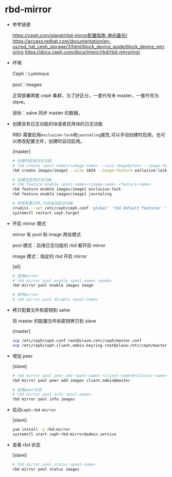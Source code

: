 # rbd-mirror

- 参考链接

  https://ceph.com/planet/rbd-mirror配置指南-单向备份/
  https://access.redhat.com/documentation/en-us/red_hat_ceph_storage/3/html/block_device_guide/block_device_mirroring
  https://docs.ceph.com/docs/mimic/rbd/rbd-mirroring/

- 环境

  Ceph：Luminous

  pool：images

  正常部署两套 ceph 集群，为了好区分，一套代号未 master，一套代号为 slave。

  目标：salve 同步 master 的数据。

- 创建具有日志功能的块或者启用块的日志功能

  RBD 需要启用`exclusive-lock`和`journaling`属性,可以手动创建时启用，也可以修改配置文件，创建时自动启用。

  [master]

  ```bash
  # 创建时启用日志功能
  # rbd create <pool-name>/<image-name> --size <megabytes> --image-feature <feature>
  rbd create images/image1 --size 1024 --image-feature exclusive-lock,journaling

  # 创建后启用日志功能
  # rbd feature enable <pool-name>/<image-name> <feature-name>
  rbd feature enable images/image1 exclusive-lock
  rbd feature enable images/image1 journaling

  # 修改配置文件,开启自动启动功能
  crudini --set /etc/ceph/ceph.conf 'global' 'rbd default features' '125'
  systemctl restart ceph.target
  ```

- 开启 mirror 模式

  mirror 有 pool 和 image 两张模式

  pool 模式：启用日志功能的 rbd 都开启 mirror

  image 模式：指定的 rbd 开启 mirror

  [all]

  ```bash
  # 启用mirror
  # rbd mirror pool enable <pool-name> <mode>
  rbd mirror pool enable images image

  # 禁用mirror
  # rbd mirror pool disable <pool-name>
  ```

- 拷贝配置文件和密钥到 salve

  将 master 的配置文件和密钥拷贝到 slave

  [master]

  ```bash
  scp /etc/ceph/ceph.conf root@slave:/etc/ceph/master.conf
  scp /etc/ceph/ceph.client.admin.keyring root@slave:/etc/ceph/master.client.admin.keyring
  ```

- 增加 peer

  [slave]

  ```bash
  # rbd mirror pool peer add <pool-name> <client-name>@<cluster-name>
  rbd mirror pool peer add images client.admin@master

  # 查看peer状态
  # rbd mirror pool info <pool-name>
  rbd mirror pool info images
  ```

- 启动`ceph-rbd-mirror`

  [slave]

  ```bash
  yum install -y rbd-mirror
  systemctl start ceph-rbd-mirror@admin.service
  ```

- 查看 rbd 状态

  [slave]

  ```bash
  # rbd mirror pool status <pool-name>
  rbd mirror pool status images
  ```
